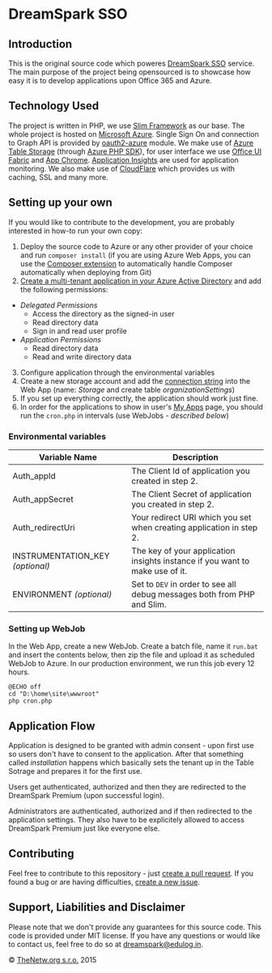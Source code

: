 # DreamSpark SSO

## Introduction
This is the original source code which poweres [DreamSpark SSO](https://go.thenetw.org/dreamsparksso) service. The main purpose of the project being opensourced is to showcase how easy it is to develop applications upon Office 365 and Azure.

## Technology Used
The project is written in PHP, we use [Slim Framework](http://www.slimframework.com) as our base. The whole project is hosted on [Microsoft Azure](https://www.azure.com). Single Sign On and connection to Graph API is provided by [oauth2-azure](https://github.com/thenetworg/oauth2-azure) module. We make use of [Azure Table Storage](https://azure.microsoft.com/en-us/services/storage/) (through [Azure PHP SDK](https://github.com/Azure/azure-sdk-for-php)), for user interface we use [Office UI Fabric](https://github.com/OfficeDev/Office-UI-Fabric) and [App Chrome](https://msdn.microsoft.com/en-us/office/office365/howto/javascript-controls). [Application Insights](https://azure.microsoft.com/en-us/services/application-insights/) are used for application monitoring. We also make use of [CloudFlare](https://www.cloudflare) which provides us with caching, SSL and many more.

## Setting up your own
If you would like to contribute to the development, you are probably interested in how-to run your own copy:

1. Deploy the source code to Azure or any other provider of your choice and run `composer install` (if you are using Azure Web Apps, you can use the [Composer extension](https://github.com/SyntaxC4-MSFT/ComposerExtension) to automatically handle Composer automatically when deploying from Git)
2. [Create a multi-tenant application in your Azure Active Directory](https://azure.microsoft.com/en-us/documentation/articles/resource-group-create-service-principal-portal/) and add the following permissions:
  * *Delegated Permissions*
    - Access the directory as the signed-in user
    - Read directory data
    - Sign in and read user profile
  * *Application Permissions*
    - Read directory data
    - Read and write directory data
3. Configure application through the environmental variables
4. Create a new storage account and add the [connection string](https://azure.microsoft.com/en-us/documentation/articles/web-sites-configure/#connection-strings) into the Web App (name: *Storage* and create table *organizationSettings*)
5. If you set up everything correctly, the application should work just fine.
6. In order for the applications to show in user's [My Apps](https://portal.office.com/myapps) page, you should run the `cron.php` in intervals (use WebJobs - *described below*)

### Environmental variables
| Variable Name | Description |
| ------------- | ----------- |
| Auth_appId | The Client Id of application you created in step 2. |
| Auth_appSecret | The Client Secret of application you created in step 2. |
| Auth_redirectUri | Your redirect URI which you set when creating application in step 2. |
| INSTRUMENTATION_KEY *(optional)* | The key of your application insights instance if you want to make use of it. |
| ENVIRONMENT *(optional)* | Set to `DEV` in order to see all debug messages both from PHP and Slim. |

### Setting up WebJob
In the Web App, create a new WebJob. Create a batch file, name it `run.bat` and insert the contents below, then zip the file and upload it as scheduled WebJob to Azure. In our production environment, we run this job every 12 hours.
```batch
@ECHO off
cd "D:\home\site\wwwroot"
php cron.php
```

## Application Flow
Application is designed to be granted with admin consent - upon first use so users don't have to consent to the application. After that something called *installation* happens which basically sets the tenant up in the Table Sotrage and prepares it for the first use.

Users get authenticated, authorized and then they are redirected to the DreamSpark Premium (upon successful login).

Administrators are authenticated, authorized and if then redirected to the application settings. They also have to be explicitely allowed to access DreamSpark Premium just like everyone else.

## Contributing
Feel free to contribute to this repository - just [create a pull request](https://github.com/TheNetworg/DreamSpark-SSO/pulls). If you found a bug or are having difficulties, [create a new issue](https://github.com/TheNetworg/DreamSpark-SSO/issues).

## Support, Liabilities and Disclaimer
Please note that we don't provide any guarantees for this source code. This code is provided under MIT license. If you have any questions or would like to contact us, feel free to do so at [dreamspark@edulog.in](mailto:dreamspark@edulog.in).

© [TheNetw.org s.r.o.](https://thenetw.org) 2015